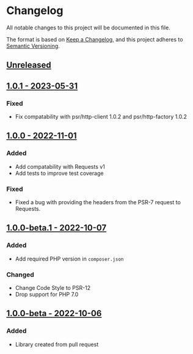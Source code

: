 # Changelog

All notable changes to this project will be documented in this file.

The format is based on [Keep a Changelog](https://keepachangelog.com/en/1.0.0/),
and this project adheres to [Semantic Versioning](https://semver.org/spec/v2.0.0.html).

## [Unreleased](https://github.com/Art4/WP-Requests-PSR18-Adapter/compare/1.0.1...HEAD)

## [1.0.1 - 2023-05-31](https://github.com/Art4/WP-Requests-PSR18-Adapter/compare/1.0.0...1.0.1)

### Fixed

- Fix compatability with psr/http-client 1.0.2 and psr/http-factory 1.0.2

## [1.0.0 - 2022-11-01](https://github.com/Art4/WP-Requests-PSR18-Adapter/compare/1.0.0-beta.1...1.0.0)

### Added

- Add compatability with Requests v1
- Add tests to improve test coverage

### Fixed

- Fixed a bug with providing the headers from the PSR-7 request to Requests.

## [1.0.0-beta.1 - 2022-10-07](https://github.com/Art4/WP-Requests-PSR18-Adapter/compare/1.0.0-beta...1.0.0-beta.1)

### Added

- Add required PHP version in `composer.json`

### Changed

- Change Code Style to PSR-12
- Drop support for PHP 7.0

## [1.0.0-beta - 2022-10-06](https://github.com/Art4/WP-Requests-PSR18-Adapter/compare/09aae5d7deac8058c5a25c1d951cd350d066ad6e...1.0.0-beta)

### Added

- Library created from pull request